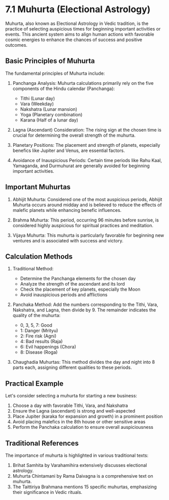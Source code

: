 # 7.1 Muhurta (Electional Astrology)

Muhurta, also known as Electional Astrology in Vedic tradition, is the practice of selecting auspicious times for beginning important activities or events. This ancient system aims to align human actions with favorable cosmic energies to enhance the chances of success and positive outcomes.

## Basic Principles of Muhurta

The fundamental principles of Muhurta include:

1. Panchanga Analysis: Muhurta calculations primarily rely on the five components of the Hindu calendar (Panchanga):
   - Tithi (Lunar day)
   - Vara (Weekday)
   - Nakshatra (Lunar mansion)
   - Yoga (Planetary combination)
   - Karana (Half of a lunar day)

2. Lagna (Ascendant) Consideration: The rising sign at the chosen time is crucial for determining the overall strength of the muhurta.

3. Planetary Positions: The placement and strength of planets, especially benefics like Jupiter and Venus, are essential factors.

4. Avoidance of Inauspicious Periods: Certain time periods like Rahu Kaal, Yamaganda, and Durmuhurat are generally avoided for beginning important activities.

## Important Muhurtas

1. Abhijit Muhurta: Considered one of the most auspicious periods, Abhijit Muhurta occurs around midday and is believed to reduce the effects of malefic planets while enhancing benefic influences.

2. Brahma Muhurta: This period, occurring 96 minutes before sunrise, is considered highly auspicious for spiritual practices and meditation.

3. Vijaya Muhurta: This muhurta is particularly favorable for beginning new ventures and is associated with success and victory.

## Calculation Methods

1. Traditional Method:
   - Determine the Panchanga elements for the chosen day
   - Analyze the strength of the ascendant and its lord
   - Check the placement of key planets, especially the Moon
   - Avoid inauspicious periods and afflictions

2. Panchaka Method:
   Add the numbers corresponding to the Tithi, Vara, Nakshatra, and Lagna, then divide by 9. The remainder indicates the quality of the muhurta:
   - 0, 3, 5, 7: Good
   - 1: Danger (Mrityu)
   - 2: Fire risk (Agni)
   - 4: Bad results (Raja)
   - 6: Evil happenings (Chora)
   - 8: Disease (Roga)

3. Chaughadia Muhurtas:
   This method divides the day and night into 8 parts each, assigning different qualities to these periods.

## Practical Example

Let's consider selecting a muhurta for starting a new business:

1. Choose a day with favorable Tithi, Vara, and Nakshatra
2. Ensure the Lagna (ascendant) is strong and well-aspected
3. Place Jupiter (karaka for expansion and growth) in a prominent position
4. Avoid placing malefics in the 8th house or other sensitive areas
5. Perform the Panchaka calculation to ensure overall auspiciousness

## Traditional References

The importance of muhurta is highlighted in various traditional texts:

1. Brihat Samhita by Varahamihira extensively discusses electional astrology.
2. Muhurta Chintamani by Rama Daivagna is a comprehensive text on muhurta.
3. The Taittiriya Brahmana mentions 15 specific muhurtas, emphasizing their significance in Vedic rituals. 